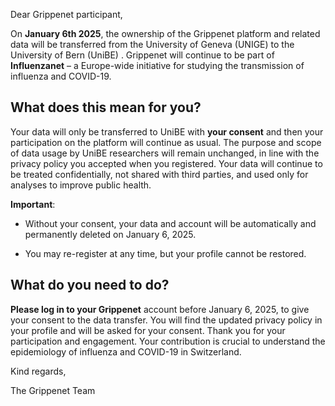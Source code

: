 Dear Grippenet participant,

On **January 6th 2025**, the ownership of the Grippenet platform and related data will be transferred
from the University of Geneva (UNIGE) to the University of Bern (UniBE) . Grippenet will continue to
be part of **Influenzanet** – a Europe-wide initiative for studying the transmission of influenza and
COVID-19.

## What does this mean for you?

Your data will only be transferred to UniBE with **your consent** and then your participation on the
platform will continue as usual. The purpose and scope of data usage by UniBE researchers will
remain unchanged, in line with the privacy policy you accepted when you registered. Your data will
continue to be treated confidentially, not shared with third parties, and used only for analyses to
improve public health.

**Important**:

- Without your consent, your data and account will be automatically and permanently deleted on
January 6, 2025.

- You may re-register at any time, but your profile cannot be restored.

## What do you need to do?

**Please log in to your Grippenet** account before January 6, 2025, to give your consent to the data
transfer. You will find the updated privacy policy in your profile and will be asked for your consent.
Thank you for your participation and engagement. Your contribution is crucial to understand the
epidemiology of influenza and COVID-19 in Switzerland.

Kind regards,

The Grippenet Team